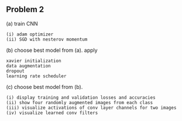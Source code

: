 ## Problem 2

(a) train CNN

    (i) adam optimizer
    (ii) SGD with nesterov momentum

(b) choose best model from (a).
apply
    
    xavier initialization
    data augmentation
    dropout
    learning rate scheduler

(c) choose best model from (b).

    (i) display training and validation losses and accuracies
    (ii) show four randomly augmented images from each class
    (iii) visualize activations of conv layer channels for two images
    (iv) visualize learned conv filters
